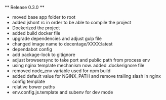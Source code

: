 ** Release 0.3.0 **
- moved base app folder to root
- added jshont rc in order to be able to compile the project
- Dockerized the project
- added build docker file
- upgrade dependencies and adjust gulp file
- changed image name to decentage/XXXX:latest
- dependabot config
- add package-lock to gitignore
- adjust browsersync to take port and public path from process env
- using nginx template mechanism now. added .dockerignore file
- removed node_env variable used for npm build
- added default value for NGINX_PATH and remove trailing slash in nginx config template
- relative bower paths
- env.config.js.template and subenv for dev mode